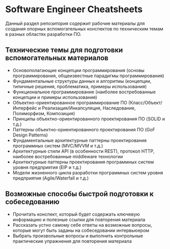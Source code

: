 # Software Engineer Cheatsheets

Данный раздел репозитория содержит рабочие материалы для создания опорных вспомогательных конспектов по техническим темам в разных областях разработки ПО.

## Технические темы для подготовки вспомогательных материалов

- Основополагающие концепции программирования (основы программирования, общеизвестные парадигмы программирования)
- Фундаментальные структуры данных и алгоритмы (концепции, типичные решения, проблематика, примеры использования)
- Функциональное программирование (наиболее востребованные концепции и примеры использования)
- Объектно-ориентированное программирование ПО (Класс/Объект/Интерфейс и Реализация/Инкапсуляция, Наследование, Полиморфизм, Композиция)
- Принципы объектно-ориентированного проектирования ПО (SOLID и т.д.)
- Паттерны объектно-ориентированного проектирования ПО (GoF Design Patterns)
- Фундаментальные архитектурные паттерны проектирования программных систем (MVC/MVVM и т.д.)
- Архитектурные стили API (в особенности REST), протокол HTTP, наиболее востребованные middleware технологии
- Архитектурные паттерны проектирования программных систем уровня предприятия (EIP и т.д.)
- Модели жизненного цикла разработки программных систем уровня предприятия (Agile/Waterfall и т.д.)

## Возможные способы быстрой подготовки к собеседованию

- Прочитать конспект, который будет содержать ключевую информацию и полезные ссылки для повторения материала
- Рассказать устно самому себе ответы на возможные вопросы, которые могут быть заданы на собеседовании интервьюером
- Выбрать произвольные вопросы и выполнить контрольные практические упражнения для повторения материала
